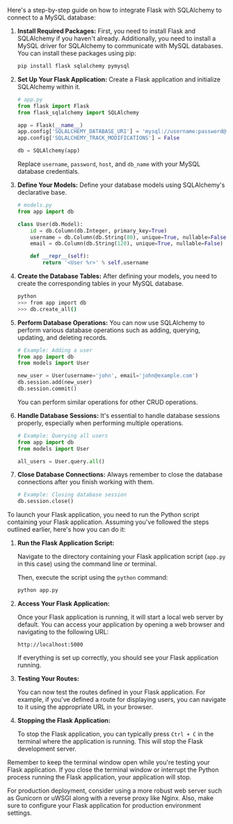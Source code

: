 Here's a step-by-step guide on how to integrate Flask with SQLAlchemy to connect to a MySQL database:

1. **Install Required Packages:**
   First, you need to install Flask and SQLAlchemy if you haven't already. Additionally, you need to install a MySQL driver for SQLAlchemy to communicate with MySQL databases. You can install these packages using pip:

   ```bash
   pip install flask sqlalchemy pymysql
   ```

2. **Set Up Your Flask Application:**
   Create a Flask application and initialize SQLAlchemy within it.

   ```python
   # app.py
   from flask import Flask
   from flask_sqlalchemy import SQLAlchemy

   app = Flask(__name__)
   app.config['SQLALCHEMY_DATABASE_URI'] = 'mysql://username:password@host/db_name'
   app.config['SQLALCHEMY_TRACK_MODIFICATIONS'] = False

   db = SQLAlchemy(app)
   ```

   Replace `username`, `password`, `host`, and `db_name` with your MySQL database credentials.

3. **Define Your Models:**
   Define your database models using SQLAlchemy's declarative base.

   ```python
   # models.py
   from app import db

   class User(db.Model):
       id = db.Column(db.Integer, primary_key=True)
       username = db.Column(db.String(80), unique=True, nullable=False)
       email = db.Column(db.String(120), unique=True, nullable=False)

       def __repr__(self):
           return '<User %r>' % self.username
   ```

4. **Create the Database Tables:**
   After defining your models, you need to create the corresponding tables in your MySQL database.

   ```bash
   python
   >>> from app import db
   >>> db.create_all()
   ```

5. **Perform Database Operations:**
   You can now use SQLAlchemy to perform various database operations such as adding, querying, updating, and deleting records.

   ```python
   # Example: Adding a user
   from app import db
   from models import User

   new_user = User(username='john', email='john@example.com')
   db.session.add(new_user)
   db.session.commit()
   ```

   You can perform similar operations for other CRUD operations.

6. **Handle Database Sessions:**
   It's essential to handle database sessions properly, especially when performing multiple operations.

   ```python
   # Example: Querying all users
   from app import db
   from models import User

   all_users = User.query.all()
   ```

7. **Close Database Connections:**
   Always remember to close the database connections after you finish working with them.

   ```python
   # Example: Closing database session
   db.session.close()
   ```

To launch your Flask application, you need to run the Python script containing your Flask application. Assuming you've followed the steps outlined earlier, here's how you can do it:

1. **Run the Flask Application Script:**

   Navigate to the directory containing your Flask application script (`app.py` in this case) using the command line or terminal.

   Then, execute the script using the `python` command:

   ```bash
   python app.py
   ```

2. **Access Your Flask Application:**

   Once your Flask application is running, it will start a local web server by default. You can access your application by opening a web browser and navigating to the following URL:

   ```
   http://localhost:5000
   ```

   If everything is set up correctly, you should see your Flask application running.

3. **Testing Your Routes:**

   You can now test the routes defined in your Flask application. For example, if you've defined a route for displaying users, you can navigate to it using the appropriate URL in your browser.

4. **Stopping the Flask Application:**

   To stop the Flask application, you can typically press `Ctrl + C` in the terminal where the application is running. This will stop the Flask development server.

Remember to keep the terminal window open while you're testing your Flask application. If you close the terminal window or interrupt the Python process running the Flask application, your application will stop. 

For production deployment, consider using a more robust web server such as Gunicorn or uWSGI along with a reverse proxy like Nginx. Also, make sure to configure your Flask application for production environment settings.
